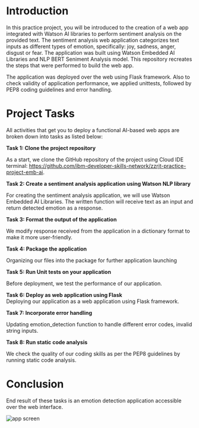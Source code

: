 # Introduction
In this practice project, you will be introduced to the creation of a web app integrated with Watson AI libraries to perform sentiment analysis on the provided text. The sentiment analysis web application categorizes text inputs as different types of emotion, specifically: joy, sadness, anger, disgust or fear. The application was built using Watson Embedded AI Libraries and NLP BERT Seniment Analysis model. This repository recreates the steps that were performed to build the web app.

The application was deployed over the web using Flask framework. Also to check validity of application performance, we applied unittests, followed by PEP8 coding guidelines and error handling. 

# Project Tasks

All activities that get you to deploy a functional AI-based web apps are broken down into tasks as listed below:

**Task 1: Clone the project repository<br />**

As a start, we clone the GitHub repository of the project using Cloud IDE terminal: https://github.com/ibm-developer-skills-network/zzrjt-practice-project-emb-ai.

**Task 2: Create a sentiment analysis application using Watson NLP library<br />**

For creating the sentiment analysis application, we will use Watson Embedded AI Libraries. The written function will receive text as an input and return detected emotion as a response.

**Task 3: Format the output of the application<br />**

We modify response received from the application in a dictionary format to make it more user-friendly.

**Task 4: Package the application<br />**

Organizing our files into the package for further application launching

**Task 5: Run Unit tests on your application<br />**

Before deployment, we test the performance of our application.

**Task 6: Deploy as web application using Flask<br />**
Deploying our application as a web application using Flask framework.

**Task 7: Incorporate error handling<br />**

Updating emotion_detection function to handle different error codes, invalid string inputs.

**Task 8: Run static code analysis<br />**

We check the quality of our coding skills as per the PEP8 guidelines by running static code analysis.

# Conclusion

End result of these tasks is an emotion detection application accessible over the web interface.



![app screen](https://github.com/user-attachments/assets/5207a9a6-1c13-40c0-b618-41a8ebb3fd69)
